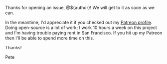 Thanks for opening an issue, @${author}! We will get to it as soon as we can.

In the meantime, I'd appreciate it if you checked out my [Patreon profile](https://www.patreon.com/foo). Doing open-source is a lot of work; I work 10 hours a week on this project and I'm having trouble paying rent in San Francisco. If you hit up my Patreon then I'll be able to spend more time on this.

Thanks!

Pete
